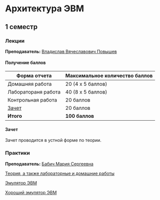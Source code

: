 # Архитектура ЭВМ

## 1 семестр

### Лекции

**Преподаватель:** [Владислав Вячеславович Повышев](https://isu.ifmo.ru/person/113319)

#### Получение баллов

Форма отчета | Максимальное количество баллов
-- | --
Домашняя работа  | 20 (4 x 5 баллов)
Лаборатораня работа | 40 (8 x 5 баллов)
Контрольная работа | 20 баллов
[Зачет](#Зачет) | 20 баллов
**Итого** | **100 баллов**

#### Зачет

Зачет проводится в устной форме по теории.

### Практики

**Преподаватель:** [Бабич Мария Сергеевна](https://isu.ifmo.ru/person/225525)

[Теория, а также лабораторные и домашние работы](https://yadi.sk/i/P0oXzH-ssppvgg)

[Эмулятор ЭВМ](https://yadi.sk/d/bORakeKgDdjNRg?w=1)

[Хороший эмулятор ЭВМ](https://github.com/I-SER-I/ITMO-EVM-1-sem/blob/master/bcomp.jar)
